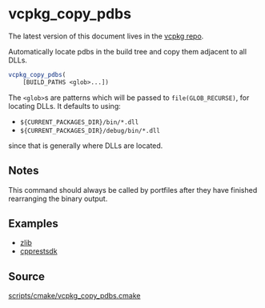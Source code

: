 # vcpkg_copy_pdbs

The latest version of this document lives in the [vcpkg repo](https://github.com/Microsoft/vcpkg/blob/master/maintainers/vcpkg_copy_pdbs.md).

Automatically locate pdbs in the build tree and copy them adjacent to all DLLs.

```cmake
vcpkg_copy_pdbs(
    [BUILD_PATHS <glob>...])
```

The `<glob>`s are patterns which will be passed to `file(GLOB_RECURSE)`,
for locating DLLs. It defaults to using:

- `${CURRENT_PACKAGES_DIR}/bin/*.dll`
- `${CURRENT_PACKAGES_DIR}/debug/bin/*.dll`

since that is generally where DLLs are located.

## Notes
This command should always be called by portfiles after they have finished rearranging the binary output.

## Examples

* [zlib](https://github.com/Microsoft/vcpkg/blob/master/ports/zlib/portfile.cmake)
* [cpprestsdk](https://github.com/Microsoft/vcpkg/blob/master/ports/cpprestsdk/portfile.cmake)

## Source
[scripts/cmake/vcpkg\_copy\_pdbs.cmake](https://github.com/Microsoft/vcpkg/blob/master/scripts/cmake/vcpkg_copy_pdbs.cmake)
